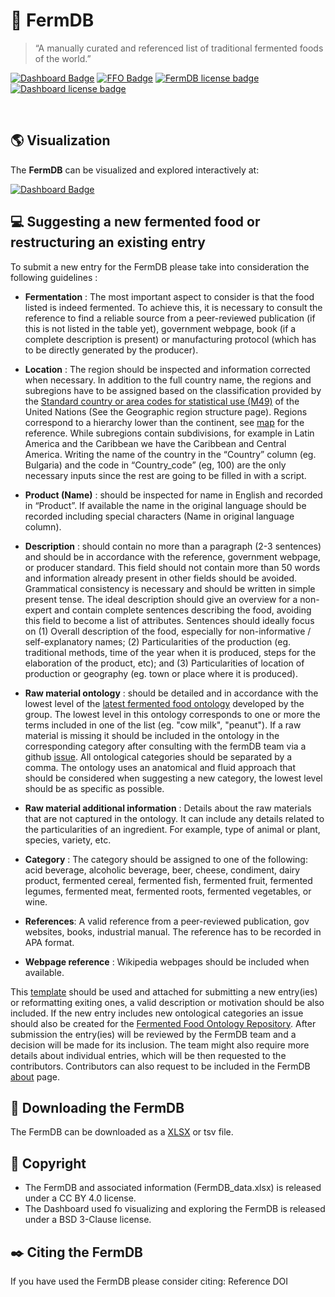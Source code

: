 # 🧀 FermDB 
> “A manually curated and referenced list of traditional fermented foods of the world.”

[![Dashboard Badge](https://img.shields.io/badge/Interactive-Dashboard-blue?style=flat&link=https%3A%2F%2Fbokulich-lab.github.io%2FFermDB%2F)](https://bokulich-lab.github.io/FermDB/)
[![FFO Badge](https://img.shields.io/badge/FFO-Fermented%20Food%20Ontology-green?style=flat&logo=github)](https://github.com/bokulich-lab/Fermented-Food-Ontologies)
[![FermDB license badge](https://img.shields.io/badge/FermDB%20License-CC%20BY%204.0-blue?style=flat)](https://github.com/bokulich-lab/FermDB/blob/main/LICENSE_database.txt)
[![Dashboard  license badge](https://img.shields.io/badge/Dashboard%20License-BSD%203%20Clause-blue?style=flat)](https://github.com/bokulich-lab/FermDB/blob/main/LICENSE)

<br>

## 🌎 Visualization
The **FermDB** can be visualized and explored interactively at:

[![Dashboard Badge](https://img.shields.io/badge/Interactive-Dashboard-blue?style=flat&link=https%3A%2F%2Fbokulich-lab.github.io%2FFermDB%2F)](https://bokulich-lab.github.io/FermDB/)


## 💻 Suggesting a new fermented food or restructuring an existing entry
To submit a new entry for the FermDB please take into consideration the following guidelines :
<br>

- **Fermentation** : The most important aspect to consider is that the food listed is indeed fermented. To achieve this, it is necessary to consult the reference to find a reliable source from a peer-reviewed publication (if this is not listed in the table  yet), government webpage, book (if a complete description is present) or manufacturing protocol (which has to be directly generated by the producer). 

- **Location** : The region should be inspected and information corrected when necessary. In addition to the full country name, the regions and subregions have to be assigned based on the classification provided by the [Standard country or area codes for statistical use (M49)](https://unstats.un.org/unsd/methodology/m49/) of the United Nations (See the Geographic region structure page). Regions correspond to a hierarchy lower than the continent, see [map](https://unstats.un.org/sdgs/indicators/regional-groups/) for the reference. While subregions contain subdivisions, for example in Latin America and the Caribbean we have the Caribbean and Central America. Writing the name of the country in the “Country” column (eg. Bulgaria) and the code in “Country_code” (eg, 100) are the only necessary inputs since the rest are going to be filled in with a script.

- **Product (Name)** : should be inspected for name in English and recorded in “Product”. If available the name in the original language should be recorded including special characters (Name in original language column).

- **Description** : should contain no more than a paragraph (2-3 sentences) and should be in accordance with the reference, government webpage, or producer standard. This field should not contain more than 50 words and information already present in other fields should be avoided. Grammatical consistency is necessary and should be written in simple present tense. The ideal description should give an overview for a non-expert and contain complete sentences describing the food,  avoiding this field to become a list of attributes. Sentences should ideally focus on (1) Overall description of the food, especially for non-informative / self-explanatory names; (2) Particularities of the production (eg. traditional methods, time of the year when it is produced, steps for the elaboration of the product, etc); and (3) Particularities of location of production or geography (eg. town or place where it is produced).

- **Raw material ontology** : should be detailed and in accordance with the lowest level of the [latest fermented food ontology](https://github.com/bokulich-lab/Fermented-Food-Ontologies/blob/main/fermented_food_ontology.py) developed by the group. The lowest level in this ontology corresponds to one or more the terms included in one of the list (eg. "cow milk", "peanut"). If a raw material is missing it should be included in the ontology in the corresponding category after consulting with the fermDB team via a github [issue](https://github.com/bokulich-lab/Fermented-Food-Ontologies/tree/main). All ontological categories should be separated by a comma. The ontology uses an anatomical and fluid approach that should be considered when suggesting a new category, the lowest level should be as specific as possible.

- **Raw material additional information** : Details about the raw materials that are not captured in the ontology. It can include any details related to the particularities of an ingredient. For example, type of animal or plant, species, variety, etc.

- **Category** : The category should be assigned to one of the following: acid beverage, alcoholic beverage, beer, cheese, condiment, dairy product, fermented cereal, fermented fish, fermented fruit, fermented legumes, fermented meat, fermented roots, fermented vegetables, or wine.

- **References**: A valid reference from a peer-reviewed publication, gov websites, books, industrial manual. The reference has to be recorded in APA format.

- **Webpage reference** : Wikipedia webpages should be included when available.

This [template](https://docs.google.com/spreadsheets/d/15SadRPKCl3FXqv0erFPjhznRbReGbxtU5F0H06GFYnI/edit?usp=sharing) should be used and attached for submitting a new entry(ies) or reformatting exiting ones, a valid description or motivation should be also included. If the new entry includes new ontological categories an issue should also be created for the [Fermented Food Ontology Repository](https://github.com/bokulich-lab/Fermented-Food-Ontologies).
After submission the entry(ies) will be reviewed by the FermDB team and a decision will be made for its inclusion. The team might also require more details about individual entries, which will be then requested to the contributors. Contributors can also request to be included in the FermDB [about](https://bokulich-lab.github.io/FermDB/#about) page.


 
##  💾 Downloading the FermDB
The FermDB can be downloaded as a [XLSX](https://github.com/bokulich-lab/FermDB/blob/main/FermDB_data.xlsx) or tsv file.

##  📄 Copyright
- The FermDB and associated information (FermDB_data.xlsx) is released under a CC BY 4.0 license.
- The Dashboard used fo visualizing and exploring the FermDB is released under a BSD 3-Clause license.

## ✒️ Citing the FermDB
If you have used the FermDB please consider citing:
Reference
DOI
